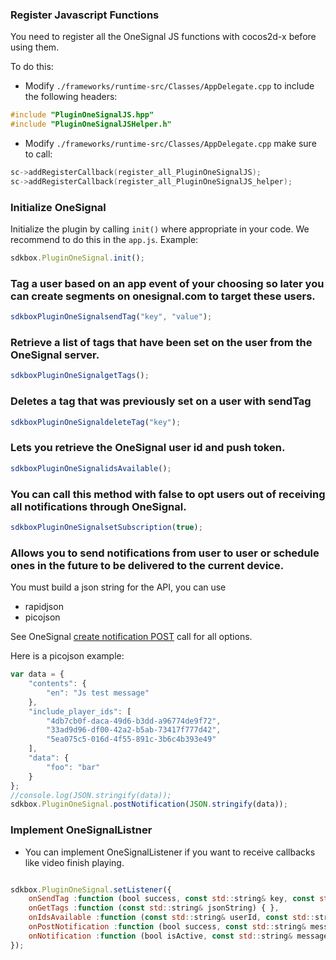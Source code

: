 ### Register Javascript Functions
You need to register all the OneSignal JS functions with cocos2d-x before using them.

To do this:
* Modify `./frameworks/runtime-src/Classes/AppDelegate.cpp` to include the following headers:
```cpp
#include "PluginOneSignalJS.hpp"
#include "PluginOneSignalJSHelper.h"
```

* Modify `./frameworks/runtime-src/Classes/AppDelegate.cpp` make sure to call:
```cpp
sc->addRegisterCallback(register_all_PluginOneSignalJS);
sc->addRegisterCallback(register_all_PluginOneSignalJS_helper);
```

### Initialize OneSignal
Initialize the plugin by calling `init()` where appropriate in your code. We
recommend to do this in the `app.js`. Example:
```javascript
sdkbox.PluginOneSignal.init();
```

### Tag a user based on an app event of your choosing so later you can create segments on onesignal.com to target these users.

```javascript
sdkboxPluginOneSignalsendTag("key", "value");
```

### Retrieve a list of tags that have been set on the user from the OneSignal server.
```javascript
sdkboxPluginOneSignalgetTags();
```

### Deletes a tag that was previously set on a user with sendTag
```javascript
sdkboxPluginOneSignaldeleteTag("key");
```

### Lets you retrieve the OneSignal user id and push token.
```javascript
sdkboxPluginOneSignalidsAvailable();
```

### You can call this method with false to opt users out of receiving all notifications through OneSignal.
```javascript
sdkboxPluginOneSignalsetSubscription(true);
```

### Allows you to send notifications from user to user or schedule ones in the future to be delivered to the current device.

You must build a json string for the API, you can use
- rapidjson
- picojson

See OneSignal [create notification POST](https://documentation.onesignal.com/v2.0/docs/notifications-create-notification) call for all options.

Here is a picojson example:
```javascript
var data = {
    "contents": {
        "en": "Js test message"
    },
    "include_player_ids": [
        "4db7cb0f-daca-49d6-b3dd-a96774de9f72",
        "33ad9d96-df00-42a2-b5ab-73417f777d42",
        "5ea075c5-016d-4f55-891c-3b6c4b393e49"
    ],
    "data": {
        "foo": "bar"
    }
};
//console.log(JSON.stringify(data));
sdkbox.PluginOneSignal.postNotification(JSON.stringify(data));
```

### Implement OneSignalListner
* You can implement OneSignalListener if you want to receive callbacks like video finish playing.
```javascript

sdkbox.PluginOneSignal.setListener({
    onSendTag :function (bool success, const std::string& key, const std::string& message) { },
    onGetTags :function (const std::string& jsonString) { },
    onIdsAvailable :function (const std::string& userId, const std::string& pushToken) { },
    onPostNotification :function (bool success, const std::string& message) { },
    onNotification :function (bool isActive, const std::string& message, const std::string& additionalData) {}
});

```
